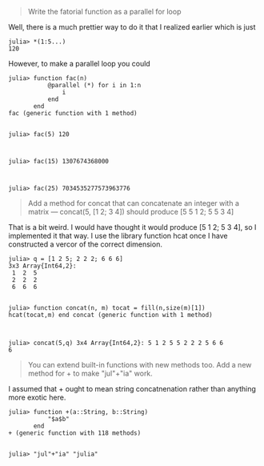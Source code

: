 > Write the fatorial function as a parallel for loop

Well, there is a much prettier way to do it that I realized earlier which is just

<p><code>julia&gt; *(1:5...)
120</code></p><!--*-->

However, to make a parallel loop you could

<p><code>julia&gt; function fac(n)
           @parallel (*) for i in 1:n
               i
           end
       end
fac (generic function with 1 method)

julia&gt; fac(5)
120

julia&gt; fac(15)
1307674368000

julia&gt; fac(25)
7034535277573963776</code></p>

> Add a method for concat that can concatenate an integer with a matrix &mdash; concat(5, [1 2; 3 4]) should produce [5 5 1 2; 5 5 3 4]

That is a bit weird. I would have thought it would produce [5 1 2; 5 3 4], so I implemented it that way. I use the library function hcat once I have constructed a vercor of the correct dimension.

<p><code>julia> q = [1 2 5; 2 2 2; 6 6 6]
3x3 Array{Int64,2}:
 1  2  5
 2  2  2
 6  6  6

julia&gt; function concat(n, m)
          tocat = fill(n,size(m)[1])
          hcat(tocat,m)
       end
concat (generic function with 1 method)

julia&gt; concat(5,q)
3x4 Array{Int64,2}:
 5  1  2  5
 5  2  2  2
 5  6  6  6</code></p>

> You can extend built-in functions with new methods too. Add a new method for + to make "jul"+"ia" work.

I assumed that + ought to mean string concatnenation rather than anything more exotic here.

<p><code>julia&gt; function +(a::String, b::String)
           "$a$b"
       end
+ (generic function with 118 methods)

julia&gt; "jul"+"ia"
"julia"</code></p>
